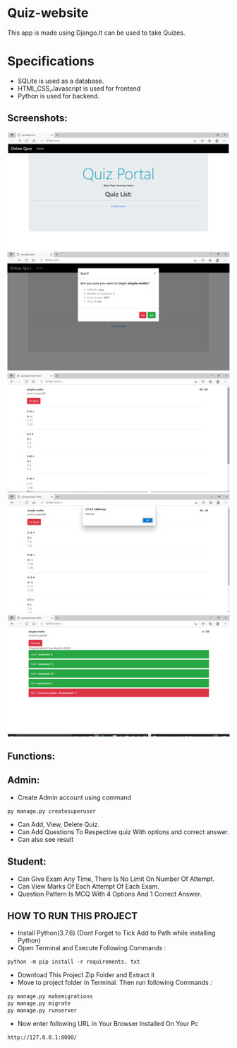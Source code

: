 # Quiz-website
This app is made using Django.It can be used to take Quizes.

# Specifications
<ul>
  <li>SQLite is used as a database.</li>
  <li>HTML,CSS,Javascript is used for frontend</li>
  <li>Python is used for backend.</li>
</ul>

## Screenshots:
![](https://github.com/sakshi-codes/Quiz-website/blob/main/screenshot/Capture.PNG)
![](https://github.com/sakshi-codes/Quiz-website/blob/main/screenshot/Capture1.PNG)
![](https://github.com/sakshi-codes/Quiz-website/blob/main/screenshot/Capture2.PNG)
![](https://github.com/sakshi-codes/Quiz-website/blob/main/screenshot/Capture3.PNG)
![](https://github.com/sakshi-codes/Quiz-website/blob/main/screenshot/Capture4.PNG)
## Functions:

## Admin:
- Create Admin account using command
```
py manage.py createsuperuser
```
- Can Add, View, Delete Quiz.
- Can Add Questions To Respective quiz With options and correct answer.
- Can also see result

## Student:

<ul>
  <li>Can Give Exam Any Time, There Is No Limit On Number Of Attempt.</li>
  <li>Can View Marks Of Each Attempt Of Each Exam.</li>
  <li>Question Pattern Is MCQ With 4 Options And 1 Correct Answer.</li>
</ul>

## HOW TO RUN THIS PROJECT

- Install Python(3.7.6) (Dont Forget to Tick Add to Path while installing Python)
- Open Terminal and Execute Following Commands :
```
python -m pip install -r requirements. txt
```
- Download This Project Zip Folder and Extract it
- Move to project folder in Terminal. Then run following Commands :
```
py manage.py makemigrations
py manage.py migrate
py manage.py runserver
```
- Now enter following URL in Your Browser Installed On Your Pc
```
http://127.0.0.1:8000/
```
